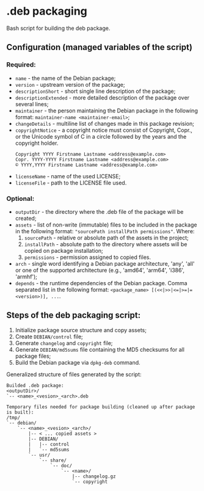 # .deb packaging
Bash script for building the deb package.  

## Configuration (managed variables of the script)

  ### Required:
- `name` - the name of the Debian package;
- `version` - upstream version of the package;
- `descriptionShort` - short single line description of the package;
- `descriptionExtended` - more detailed description of the package over several lines;
- `maintainer` - the person maintaining the Debian package in the following format: `maintainer-name <maintainer-email>`;
- `changeDetails` - multiline list of changes made in this package revision;
- `copyrightNotice` - a copyright notice must consist of Copyright, Copr., or the Unicode symbol of C in a circle followed by the years and the copyright holder.
	```
	Copyright YYYY Firstname Lastname <address@example.com>
	Copr. YYYY-YYYY Firstname Lastname <address@example.com>
	© YYYY,YYYY Firstname Lastname <address@example.com>
	```
- `licenseName` - name of the used LICENSE;
- `licenseFile` - path to the LICENSE file used.
### Optional:
- `outputDir` - the directory where the .deb file of the package will be created;
- `assets` - list of non-write (immutable) files to be included in the package in the following format: `"sourcePath installPath permissions"`. Where:
	1. `sourcePath` - relative or absolute path of the assets in the project;
	2. `installPath` - absolute path to the directory where assets will be copied on package installation;
	3. `permissions` - permission assigned to copied files.
- `arch` - single word identifying a Debian package architecture, 'any', 'all' or one of the supported architecture (e.g., 'amd64', 'arm64', 'i386', 'armhf');
- `depends` - the runtime dependencies of the Debian package. Comma separated list in the following format: `<package_name> [(<<|>>|<=|>=|= <version>)], ...`.

## Steps of the deb packaging script:
1. Initialize package source structure and copy assets;
2. Create `DEBIAN/control` file;
3. Generate `changelog` and `copyright` file;
4. Generate `DEBIAN/md5sums` file containing the MD5 checksums for all package files;
5. Build the Debian package via `dpkg-deb` command.

Generalized structure of files generated by the script:
```
Builded .deb package:
<outputDir>/
`-- <name>_<vesion>_<arch>.deb

Temporary files needed for package building (cleaned up after package is built):
/tmp/
`-- debian/
    `-- <name>_<vesion>_<arch>/
        |-- < ... copied assets > 
        |-- DEBIAN/
        |   |-- control
        |   `-- md5sums
        `-- usr/
            `-- share/
                `-- doc/
                    `-- <name>/
                        |-- changelog.gz
                        `-- copyright
```
